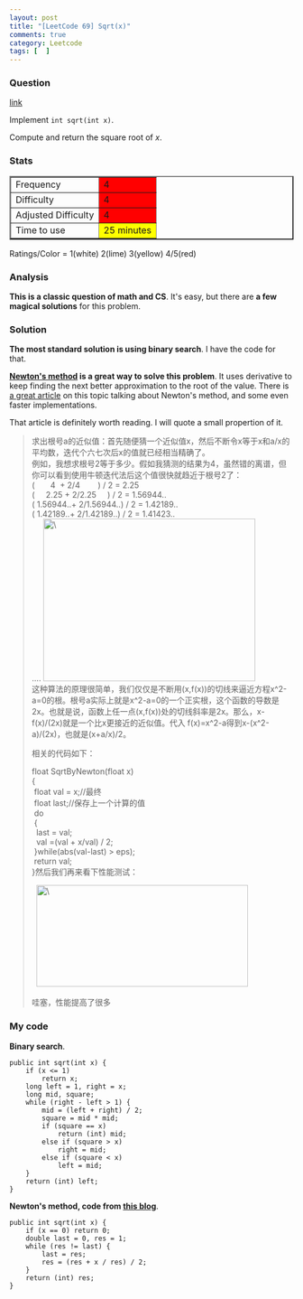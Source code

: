 ```yaml
---
layout: post
title: "[LeetCode 69] Sqrt(x)"
comments: true
category: Leetcode
tags: [  ]
---
```



### Question 
[link](http://oj.leetcode.com/problems/sqrtx/)

<div class="question-content">
            <p></p><p>Implement <code>int sqrt(int x)</code>.</p>

<p>Compute and return the square root of <i>x</i>.</p><p></p>
          </div>

### Stats
<table border="2">
	<tr>
		<td>Frequency</td>
		<td bgcolor="red">4</td>
	</tr>
	<tr>
		<td>Difficulty</td>
		<td bgcolor="red">4</td>
	</tr>
	<tr>
		<td>Adjusted Difficulty</td>
		<td bgcolor="red">4</td>
	</tr>
	<tr>
		<td>Time to use</td>
		<td bgcolor="yellow">25 minutes</td>
	</tr>
</table>

Ratings/Color = 1(white) 2(lime) 3(yellow) 4/5(red)

### Analysis

__This is a classic question of math and CS__. It's easy, but there are __a few magical solutions__ for this problem.

### Solution

__The most standard solution is using binary search__. I have the code for that. 

__[Newton's method](http://en.wikipedia.org/wiki/Newton's_method) is a great way to solve this problem__. It uses derivative to keep finding the next better approximation to the root of the value. There is [a great article](http://www.2cto.com/kf/201206/137256.html) on this topic talking about Newton's method, and some even faster implementations. 

That article is definitely worth reading. I will quote a small propertion of it. 

<blockquote cite="http://www.2cto.com/kf/201206/137256.html">
    <p>求出根号a的近似值：首先随便猜一个近似值x，然后不断令x等于x和a/x的平均数，迭代个六七次后x的值就已经相当精确了。
        <br>例如，我想求根号2等于多少。假如我猜测的结果为4，虽然错的离谱，但你可以看到使用牛顿迭代法后这个值很快就趋近于根号2了：
        <br>(&nbsp;&nbsp;&nbsp;&nbsp;&nbsp;&nbsp; 4&nbsp; + 2/4&nbsp;&nbsp;&nbsp;&nbsp;&nbsp;&nbsp;&nbsp; ) / 2 = 2.25
        <br>(&nbsp;&nbsp;&nbsp;&nbsp; 2.25 + 2/2.25&nbsp;&nbsp;&nbsp;&nbsp; ) / 2 = 1.56944..
        <br>( 1.56944..+ 2/1.56944..) / 2 = 1.42189..
        <br>( 1.42189..+ 2/1.42189..) / 2 = 1.41423..
        <br>....
        <img alt="\" src="http://up.2cto.com/2012/0626/20120626085529128.gif" style="width: 376px; height: 288px;">
        <br>这种算法的原理很简单，我们仅仅是不断用(x,f(x))的切线来逼近方程x^2-a=0的根。根号a实际上就是x^2-a=0的一个正实根，这个函数的导数是2x。也就是说，函数上任一点(x,f(x))处的切线斜率是2x。那么，x-f(x)/(2x)就是一个比x更接近的近似值。代入 f(x)=x^2-a得到x-(x^2-a)/(2x)，也就是(x+a/x)/2。</p>
    <p>相关的代码如下：</p>
    <p>float SqrtByNewton(float x)
        <br>{
        <br>&nbsp;float val = x;//最终
        <br>&nbsp;float last;//保存上一个计算的值
        <br>&nbsp;do
        <br>&nbsp;{
        <br>&nbsp;&nbsp;last = val;
        <br>&nbsp;&nbsp;val =(val + x/val) / 2;
        <br>&nbsp;}while(abs(val-last) &gt; eps);
        <br>&nbsp;return val;
        <br>}然后我们再来看下性能测试：
    </p>
    <p>&nbsp;
        <img alt="\" src="http://up.2cto.com/2012/0626/20120626085547902.png" style="width: 375px; height: 180px;">
    </p>
    <p>哇塞，性能提高了很多</p>
</blockquote>

### My code

__Binary search__. 


    public int sqrt(int x) {
        if (x <= 1)
            return x;
        long left = 1, right = x;
        long mid, square;
        while (right - left > 1) {
            mid = (left + right) / 2;
            square = mid * mid;
            if (square == x)
                return (int) mid;
            else if (square > x)
                right = mid;
            else if (square < x)
                left = mid;
        }
        return (int) left;
    }


__Newton's method, code from [this blog](http://www.cnblogs.com/AnnieKim/archive/2013/04/18/3028607.html)__. 


    public int sqrt(int x) {
        if (x == 0) return 0;
        double last = 0, res = 1;
        while (res != last) {
            last = res;
            res = (res + x / res) / 2;
        }
        return (int) res;
    }

